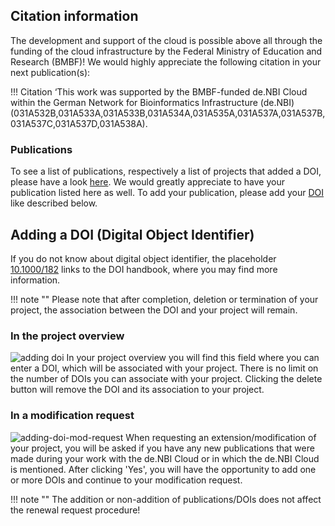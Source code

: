 ## Citation information
The development and support of the cloud is possible above all through the funding of the cloud infrastructure by the Federal Ministry of Education and Research (BMBF)! We would highly appreciate the following citation in your next publication(s):

!!! Citation 
    ‘This work was supported by the BMBF-funded de.NBI Cloud within the German Network for Bioinformatics Infrastructure (de.NBI) (031A532B,031A533A,031A533B,031A534A,031A535A,031A537A,031A537B,031A537C,031A537D,031A538A).

### Publications
To see a list of publications, respectively a list of projects that added a DOI, please have a look [here](https://cloud.denbi.de/publications/). We would greatly appreciate to have your publication listed here as well. To add your publication, please add your [DOI](#adding-a-doi-digital-object-identifier) like described below.

## Adding a DOI (Digital Object Identifier)
If you do not know about digital object identifier, the placeholder [10.1000/182](https://doi.org/10.1000/182) links to the DOI handbook, where you may find more information.

!!! note ""
    Please note that after completion, deletion or termination of your project, the association between the DOI and your project will remain.

### In the project overview
![adding doi](portal/img/adding_doi.png)
In your project overview you will find this field where you can enter a DOI, which will be associated with your project. There is no limit on the number of DOIs you can associate with your project. Clicking the delete button will remove the DOI and its association to your project.  

### In a modification request
![adding-doi-mod-request](portal/img/adding_doi_mod_req.png)
When requesting an extension/modification of your project, you will be asked if you have any new publications that were made during your work with the de.NBI Cloud or in which the de.NBI Cloud is mentioned. After clicking 'Yes', you will have the opportunity to add one or more DOIs and continue to your modification request.

!!! note ""
    The addition or non-addition of publications/DOIs does not affect the renewal request procedure!
